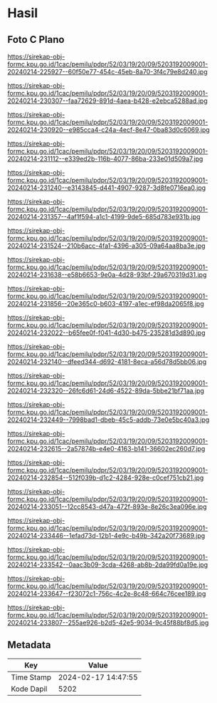# Hasil

## Foto C Plano

https://sirekap-obj-formc.kpu.go.id/1cac/pemilu/pdpr/52/03/19/20/09/5203192009001-20240214-225927--60f50e77-454c-45eb-8a70-3f4c79e8d240.jpg

https://sirekap-obj-formc.kpu.go.id/1cac/pemilu/pdpr/52/03/19/20/09/5203192009001-20240214-230307--faa72629-891d-4aea-b428-e2ebca5288ad.jpg

https://sirekap-obj-formc.kpu.go.id/1cac/pemilu/pdpr/52/03/19/20/09/5203192009001-20240214-230920--e985cca4-c24a-4ecf-8e47-0ba83d0c6069.jpg

https://sirekap-obj-formc.kpu.go.id/1cac/pemilu/pdpr/52/03/19/20/09/5203192009001-20240214-231112--e339ed2b-116b-4077-86ba-233e01d509a7.jpg

https://sirekap-obj-formc.kpu.go.id/1cac/pemilu/pdpr/52/03/19/20/09/5203192009001-20240214-231240--e3143845-d441-4907-9287-3d8fe0716ea0.jpg

https://sirekap-obj-formc.kpu.go.id/1cac/pemilu/pdpr/52/03/19/20/09/5203192009001-20240214-231357--4af1f594-a1c1-4199-9de5-685d783e931b.jpg

https://sirekap-obj-formc.kpu.go.id/1cac/pemilu/pdpr/52/03/19/20/09/5203192009001-20240214-231524--210b6acc-4fa1-4396-a305-09a64aa8ba3e.jpg

https://sirekap-obj-formc.kpu.go.id/1cac/pemilu/pdpr/52/03/19/20/09/5203192009001-20240214-231638--e58b6653-9e0a-4d28-93bf-29a670319d31.jpg

https://sirekap-obj-formc.kpu.go.id/1cac/pemilu/pdpr/52/03/19/20/09/5203192009001-20240214-231856--20e365c0-b603-4197-a1ec-ef98da2065f8.jpg

https://sirekap-obj-formc.kpu.go.id/1cac/pemilu/pdpr/52/03/19/20/09/5203192009001-20240214-232022--b65fee0f-f041-4d30-b475-235281d3d890.jpg

https://sirekap-obj-formc.kpu.go.id/1cac/pemilu/pdpr/52/03/19/20/09/5203192009001-20240214-232140--dfeed344-d692-4181-8eca-a56d78d5bb06.jpg

https://sirekap-obj-formc.kpu.go.id/1cac/pemilu/pdpr/52/03/19/20/09/5203192009001-20240214-232320--26fc6d61-24d6-4522-89da-5bbe21bf71aa.jpg

https://sirekap-obj-formc.kpu.go.id/1cac/pemilu/pdpr/52/03/19/20/09/5203192009001-20240214-232449--7998bad1-dbeb-45c5-addb-73e0e5bc40a3.jpg

https://sirekap-obj-formc.kpu.go.id/1cac/pemilu/pdpr/52/03/19/20/09/5203192009001-20240214-232615--2a57874b-e4e0-4163-b141-36602ec260d7.jpg

https://sirekap-obj-formc.kpu.go.id/1cac/pemilu/pdpr/52/03/19/20/09/5203192009001-20240214-232854--512f039b-d1c2-4284-928e-c0cef751cb21.jpg

https://sirekap-obj-formc.kpu.go.id/1cac/pemilu/pdpr/52/03/19/20/09/5203192009001-20240214-233051--12cc8543-d47a-472f-893e-8e26c3ea096e.jpg

https://sirekap-obj-formc.kpu.go.id/1cac/pemilu/pdpr/52/03/19/20/09/5203192009001-20240214-233446--1efad73d-12b1-4e9c-b49b-342a20f73689.jpg

https://sirekap-obj-formc.kpu.go.id/1cac/pemilu/pdpr/52/03/19/20/09/5203192009001-20240214-233542--0aac3b09-3cda-4268-ab8b-2da99fd0a19e.jpg

https://sirekap-obj-formc.kpu.go.id/1cac/pemilu/pdpr/52/03/19/20/09/5203192009001-20240214-233647--f23072c1-756c-4c2e-8c48-664c76cee189.jpg

https://sirekap-obj-formc.kpu.go.id/1cac/pemilu/pdpr/52/03/19/20/09/5203192009001-20240214-233807--255ae926-b2d5-42e5-9034-9c45f88bf8d5.jpg


## Metadata

| Key        | Value               |
| ---------- | ------------------- |
| Time Stamp | 2024-02-17 14:47:55 |
| Kode Dapil | 5202                |




